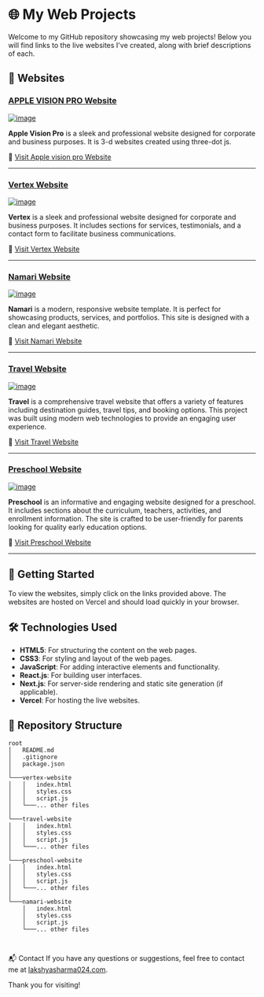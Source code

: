 # 🌐 My Web Projects

Welcome to my GitHub repository showcasing my web projects! Below you will find links to the live websites I've created, along with brief descriptions of each.

## 🌟 Websites

### [APPLE VISION PRO Website](https://laxupaddhyay.github.io/Apple-vision/)
[![image](https://github.com/laxupaddhyay/web-templates/assets/95523785/a44ba37a-3ce5-468a-8fe0-7aca1c2f9670)](https://laxupaddhyay.github.io/Apple-vision/)
 
**Apple Vision Pro** is a sleek and professional website designed for corporate and business purposes. It is 3-d websites created using three-dot js.

🔗 [Visit Apple vision pro Website](https://laxupaddhyay.github.io/Apple-vision/)

---
### [Vertex Website](https://vertex-plum.vercel.app/)
[![image](https://github.com/laxupaddhyay/web-templates/assets/95523785/c96b1599-c079-49dd-adeb-b28fd43f4490)](https://vertex-plum.vercel.app/)
 
**Vertex** is a sleek and professional website designed for corporate and business purposes. It includes sections for services, testimonials, and a contact form to facilitate business communications.

🔗 [Visit Vertex Website](https://vertex-plum.vercel.app/)

---

### [Namari Website](https://namari-pi.vercel.app/)
[![image](https://github.com/laxupaddhyay/web-templates/assets/95523785/f7f6287d-5820-42cf-904c-fbb18fd4d6e6)](https://namari-pi.vercel.app/)

**Namari** is a modern, responsive website template. It is perfect for showcasing products, services, and portfolios. This site is designed with a clean and elegant aesthetic.

🔗 [Visit Namari Website](https://namari-pi.vercel.app/)

---

### [Travel Website](https://travel-nu-six.vercel.app/)

[![image](https://github.com/laxupaddhyay/web-templates/assets/95523785/c3369f98-6612-4c0d-8dd8-3b65916ea6e7)](https://travel-nu-six.vercel.app/)
 
**Travel** is a comprehensive travel website that offers a variety of features including destination guides, travel tips, and booking options. This project was built using modern web technologies to provide an engaging user experience.

🔗 [Visit Travel Website](https://travel-nu-six.vercel.app/)

---

### [Preschool Website](https://preschool-nu.vercel.app/)
[![image](https://github.com/laxupaddhyay/web-templates/assets/95523785/c2d4b305-ace4-4e07-b694-2c0465f78295)](https://preschool-nu.vercel.app/)

**Preschool** is an informative and engaging website designed for a preschool. It includes sections about the curriculum, teachers, activities, and enrollment information. The site is crafted to be user-friendly for parents looking for quality early education options.

🔗 [Visit Preschool Website](https://preschool-nu.vercel.app/)

---



## 🚀 Getting Started

To view the websites, simply click on the links provided above. The websites are hosted on Vercel and should load quickly in your browser.

## 🛠 Technologies Used

- **HTML5**: For structuring the content on the web pages.
- **CSS3**: For styling and layout of the web pages.
- **JavaScript**: For adding interactive elements and functionality.
- **React.js**: For building user interfaces.
- **Next.js**: For server-side rendering and static site generation (if applicable).
- **Vercel**: For hosting the live websites.

## 📁 Repository Structure

```plaintext
root
│   README.md
│   .gitignore
│   package.json
│
└───vertex-website
│   │   index.html
│   │   styles.css
│   │   script.js
│   └───... other files
│
└───travel-website
│   │   index.html
│   │   styles.css
│   │   script.js
│   └───... other files
│
└───preschool-website
│   │   index.html
│   │   styles.css
│   │   script.js
│   └───... other files
│
└───namari-website
    │   index.html
    │   styles.css
    │   script.js
    └───... other files



```
📬 Contact
If you have any questions or suggestions, feel free to contact me at [lakshyasharma024.com](mailto:lakshyasharma024@gmail.com).

Thank you for visiting!
